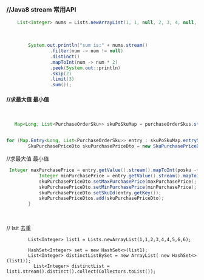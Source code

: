 ### //Java8 stream 常用API

```java
    List<Integer> nums = Lists.newArrayList(1, 1, null, 2, 3, 4, null, 5, 6, 7, 8, 9, 10);
```



​        

```java
        System.out.println("sum is:" + nums.stream()
                .filter(num -> num != null)
                .distinct()
                .mapToInt(num -> num * 2)
                .peek(System.out::println)
                .skip(2)
                .limit(3)
                .sum());
```





#### //求最大值 最小值 　　

​     

```java
   Map<Long, List<PurchaseOrderSku>> skuPoSkuMap = purchaseOrderSkus.stream().collect(Collectors.groupingBy(PurchaseOrderSku::getSkuId));


for (Map.Entry<Long, List<PurchaseOrderSku>> entry : skuPoSkuMap.entrySet()) {
        SkuPurchasePriceDto skuPurchasePriceDto = new SkuPurchasePriceDto();
```
//求最大值 最小值

```java
 Integer maxPurchasePrice = entry.getValue().stream().mapToInt(posku -> posku.getSkuPrice()).max().getAsInt();
            Integer minPurchasePrice = entry.getValue().stream().mapToInt(posku -> posku.getSkuPrice()).min().getAsInt();
            skuPurchasePriceDto.setMaxPurchasePrice(maxPurchasePrice);
            skuPurchasePriceDto.setMinPurchasePrice(minPurchasePrice);
            skuPurchasePriceDto.setSkuId(entry.getKey());
            skuPurchasePriceDtos.add(skuPurchasePriceDto);
        }
```



​           


// lsit	去重

            List<Integer> list1 = Lists.newArrayList(1,1,2,3,4,4,5,6,6);
    
            HashSet<Integer> set = new HashSet<>(list1);
            List<Integer> distinctListBySet = new ArrayList( new HashSet<>(list1)); 
              List<Integer> distinctList = list1.stream().distinct().collect(Collectors.toList());

